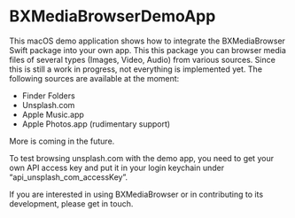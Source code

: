 # BXMediaBrowserDemoApp

This macOS demo application shows how to integrate the BXMediaBrowser Swift package into your own app. This this package you can browser media files of several types (Images, Video, Audio) from various sources. Since this is still a work in progress, not everything is implemented yet. The following sources are available at the moment:

- Finder Folders
- Unsplash.com
- Apple Music.app
- Apple Photos.app (rudimentary support)

More is coming in the future.

To test browsing unsplash.com with the demo app, you need to get your own API access key and put it in your login keychain under “api_unsplash_com_accessKey”.

If you are interested in using BXMediaBrowser or in contributing to its development, please get in touch. 
